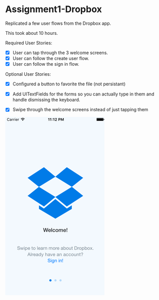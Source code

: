 # Assignment1-Dropbox
Replicated a few user flows from the Dropbox app.

This took about 10 hours. 

Required User Stories:
  * [x] User can tap through the 3 welcome screens. 
  * [x] User can follow the create user flow.  
  * [x] User can follow the sign in flow.
  
Optional User Stories:
  * [x] Configured a button to favorite the file (not persistant) 
  * [x] Add UITextFields for the forms so you can actually type in them and handle dismissing the keyboard. 
  * [x] Swipe through the welcome screens instead of just tapping them
  
  
![alt tag](https://github.com/adeysalyards/Assignment1-Dropbox/blob/master/Walkthrough.gif)
